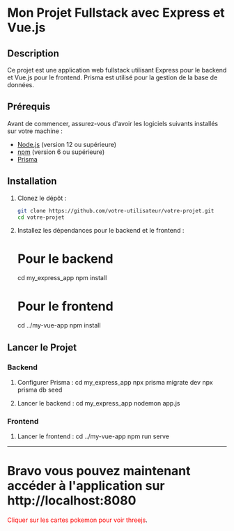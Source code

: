 # Mon Projet Fullstack avec Express et Vue.js

## Description
Ce projet est une application web fullstack utilisant Express pour le backend et Vue.js pour le frontend. Prisma est utilisé pour la gestion de la base de données.

## Prérequis
Avant de commencer, assurez-vous d'avoir les logiciels suivants installés sur votre machine :
- [Node.js](https://nodejs.org/) (version 12 ou supérieure)
- [npm](https://www.npmjs.com/) (version 6 ou supérieure)
- [Prisma](https://www.prisma.io/docs/getting-started/quickstart)

## Installation

1. Clonez le dépôt :
   ```bash
   git clone https://github.com/votre-utilisateur/votre-projet.git
   cd votre-projet

2. Installez les dépendances pour le backend et le frontend :
    # Pour le backend
    cd my_express_app
    npm install

    # Pour le frontend
    cd ../my-vue-app
    npm install

## Lancer le Projet
### Backend

1. Configurer Prisma :
    cd my_express_app 
    npx prisma migrate dev
    npx prisma db seed

2. Lancer le backend : 
    cd my_express_app
    nodemon app.js

### Frontend

1. Lancer le frontend : 
    cd ../my-vue-app
    npm run serve

----------------

# Bravo vous pouvez maintenant accéder à l'application sur http://localhost:8080

<span style="color:red">Cliquer sur les cartes pokemon pour voir threejs</span>.

